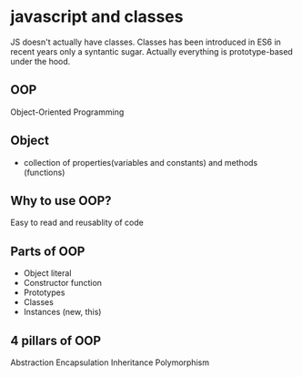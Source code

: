 # javascript and classes

JS doesn't actually have classes. Classes has been introduced in ES6 in recent years only a syntantic sugar. Actually everything is prototype-based under the hood.

## OOP 

Object-Oriented Programming

## Object
- collection of properties(variables and constants) and methods (functions)

## Why to use OOP?
Easy to read and reusablity of code

## Parts of OOP

- Object literal 
- Constructor function
- Prototypes
- Classes
- Instances (new, this)


## 4 pillars of OOP

Abstraction
Encapsulation
Inheritance
Polymorphism